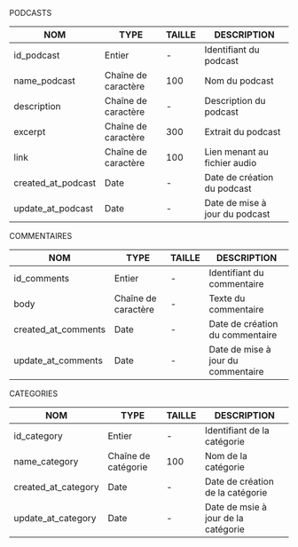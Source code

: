 PODCASTS

| NOM | TYPE | TAILLE | DESCRIPTION |
| - | - | - | - |
| id_podcast | Entier | - | Identifiant du podcast|
| name_podcast | Chaîne de caractère | 100 | Nom du podcast|
| description | Chaîne de caractère | - | Description du podcast|
| excerpt | Chaîne de caractère | 300 | Extrait du podcast |
| link | Chaîne de caractère | 100 | Lien menant au fichier audio |
| created_at_podcast | Date | - | Date de création du podcast|
| update_at_podcast | Date | - | Date de mise à jour du podcast|

COMMENTAIRES

| NOM | TYPE | TAILLE | DESCRIPTION |
| - | - | - | - |
| id_comments | Entier | - | Identifiant du commentaire |
| body | Chaîne de caractère | - | Texte du commentaire |
| created_at_comments | Date | - | Date de création du commentaire |
| update_at_comments | Date | - | Date de mise à jour du commentaire |

CATEGORIES

| NOM | TYPE | TAILLE | DESCRIPTION |
| - | - | - | - |
| id_category | Entier | - | Identifiant de la catégorie|
| name_category | Chaîne de catégorie | 100 | Nom de la catégorie|
| created_at_category | Date | - | Date de création de la catégorie |
| update_at_category | Date | - | Date de msie à jour de la catégorie|